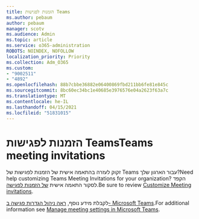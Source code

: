 ```yaml
---
title: הזמנות לפגישות Teams
ms.author: pebaum
author: pebaum
manager: scotv
ms.audience: Admin
ms.topic: article
ms.service: o365-administration
ROBOTS: NOINDEX, NOFOLLOW
localization_priority: Priority
ms.collection: Adm_O365
ms.custom:
- "9002511"
- "4892"
ms.openlocfilehash: 88b7cbbe36882e06400869fbd211bb6fe81e845c
ms.sourcegitcommit: 8bc60ec34bc1e40685e3976576e04a2623f63a7c
ms.translationtype: MT
ms.contentlocale: he-IL
ms.lasthandoff: 04/15/2021
ms.locfileid: "51831015"
---
```

# <a name="teams-meeting-invitations"></a><span data-ttu-id="48131-102">הזמנות לפגישות Teams</span><span class="sxs-lookup"><span data-stu-id="48131-102">Teams meeting invitations</span></span>

<span data-ttu-id="48131-103">זקוק לעזרה בהתאמה אישית של הזמנות לפגישות של Teams עבור הארגון שלך?</span><span class="sxs-lookup"><span data-stu-id="48131-103">Need help customizing Teams Meeting Invitations for your organization?</span></span> <span data-ttu-id="48131-104">הקפד לסקור התאמה אישית [של הזמנות לפגישה](https://docs.microsoft.com/microsoftteams/meeting-settings-in-teams#customize-meeting-invitations).</span><span class="sxs-lookup"><span data-stu-id="48131-104">Be sure to review [Customize Meeting invitations](https://docs.microsoft.com/microsoftteams/meeting-settings-in-teams#customize-meeting-invitations).</span></span>  

<span data-ttu-id="48131-105">לקבלת מידע נוסף, [ראה ניהול הגדרות פגישה ב- Microsoft Teams](https://docs.microsoft.com/microsoftteams/meeting-settings-in-teams).</span><span class="sxs-lookup"><span data-stu-id="48131-105">For additional information see [Manage meeting settings in Microsoft Teams](https://docs.microsoft.com/microsoftteams/meeting-settings-in-teams).</span></span>
